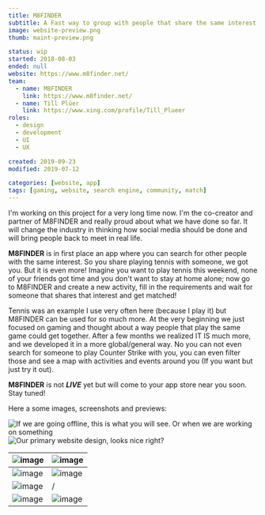 ```yaml
---
title: M8FINDER
subtitle: A Fast way to group with people that share the same interest
image: website-preview.png
thumb: maint-preview.png

status: wip
started: 2018-08-03
ended: null
website: https://www.m8finder.net/
team:
  - name: M8FINDER
    link: https://www.m8finder.net/
  - name: Till Plüer
    link: https://www.xing.com/profile/Till_Plueer
roles:
  - design
  - development
  - UI
  - UX

created: 2019-09-23
modified: 2019-07-12

categories: [website, app]
tags: [gaming, website, search engine, community, match]
---
```


I'm working on this project for a very long time now. I'm the co-creator and partner of
M8FINDER and really proud about what we have done so far. It will change the industry in
thinking how social media should be done and will bring people back to meet in real life.

**M8FINDER** is in first place an app where you can search for other people with the same
interest. So you share playing tennis with someone, we got you. But it is even more!
Imagine you want to play tennis this weekend, none of your friends got time and you don't
want to stay at home alone; now go to M8FINDER and create a new activity, fill in the
requirements and wait for someone that shares that interest and get matched!

Tennis was an example I use very often here (because I play it) but M8FINDER can be used
for so much more. At the very beginning we just focused on gaming and thought about a way
people that play the same game could get together. After a few months we realized IT IS
much more, and we developed it in a more global/general way. No you can not even search
for someone to play Counter Strike with you, you can even filter those and see a map with
activities and events around you (If you want but just try it out).

**M8FINDER** is not **_LIVE_** yet but will come to your app store near you soon. Stay
tuned!

Here a some images, screenshots and previews:

![If we are going offline, this is what you will see. Or when we are working on something](maint-preview.png)
![Our primary website design, looks nice right?](website-preview.png)

| ![image](app-01.jpg) | ![image](app-03.jpg) |
| -------------------- | -------------------- |
| ![image](app-05.jpg) | ![image](app-06.jpg) |
| ![image](app-07.jpg) | /                    |
| ![image](app-02.jpg) | ![image](app-04.jpg) |
